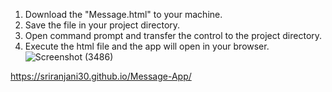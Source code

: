 1. Download the "Message.html" to your machine.
2. Save the file in your project directory.
3. Open command prompt and transfer the control to the project directory.
4. Execute the html file and the app will open in your browser.
![Screenshot (3486)](https://github.com/user-attachments/assets/57452f44-a899-4fa2-bd60-ba1d2d5775fc)

https://sriranjani30.github.io/Message-App/

